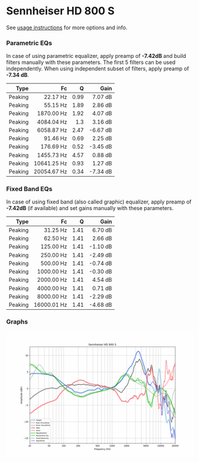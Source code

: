 # Sennheiser HD 800 S
See [usage instructions](https://github.com/jaakkopasanen/AutoEq#usage) for more options and info.

### Parametric EQs
In case of using parametric equalizer, apply preamp of **-7.42dB** and build filters manually
with these parameters. The first 5 filters can be used independently.
When using independent subset of filters, apply preamp of **-7.34 dB**.

| Type    | Fc          |    Q | Gain     |
|--------:|------------:|-----:|---------:|
| Peaking | 22.17 Hz    | 0.99 | 7.07 dB  |
| Peaking | 55.15 Hz    | 1.89 | 2.86 dB  |
| Peaking | 1870.00 Hz  | 1.92 | 4.07 dB  |
| Peaking | 4084.04 Hz  | 1.3  | 3.16 dB  |
| Peaking | 6058.87 Hz  | 2.47 | -6.67 dB |
| Peaking | 91.46 Hz    | 0.69 | 2.25 dB  |
| Peaking | 176.69 Hz   | 0.52 | -3.45 dB |
| Peaking | 1455.73 Hz  | 4.57 | 0.88 dB  |
| Peaking | 10641.25 Hz | 0.93 | 1.27 dB  |
| Peaking | 20054.67 Hz | 0.34 | -7.34 dB |

### Fixed Band EQs
In case of using fixed band (also called graphic) equalizer, apply preamp of **-7.42dB**
(if available) and set gains manually with these parameters.

| Type    | Fc          |    Q | Gain     |
|--------:|------------:|-----:|---------:|
| Peaking | 31.25 Hz    | 1.41 | 6.70 dB  |
| Peaking | 62.50 Hz    | 1.41 | 2.66 dB  |
| Peaking | 125.00 Hz   | 1.41 | -1.10 dB |
| Peaking | 250.00 Hz   | 1.41 | -2.49 dB |
| Peaking | 500.00 Hz   | 1.41 | -0.74 dB |
| Peaking | 1000.00 Hz  | 1.41 | -0.30 dB |
| Peaking | 2000.00 Hz  | 1.41 | 4.54 dB  |
| Peaking | 4000.00 Hz  | 1.41 | 0.71 dB  |
| Peaking | 8000.00 Hz  | 1.41 | -2.29 dB |
| Peaking | 16000.01 Hz | 1.41 | -4.68 dB |

### Graphs
![](./Sennheiser%20HD%20800%20S.png)